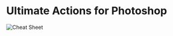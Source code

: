 # Ultimate Actions for Photoshop

![Cheat Sheet](https://raw.githubusercontent.com/ins/UltimateActions-for-Photoshop/master/ua_grid_ps_1.8.3.png)
